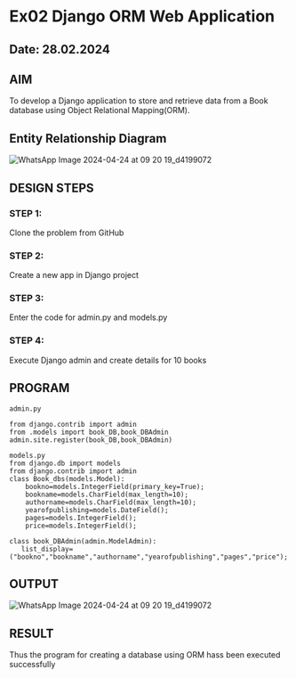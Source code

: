 # Ex02 Django ORM Web Application
## Date: 28.02.2024

## AIM
To develop a Django application to store and retrieve data from a Book database using Object Relational Mapping(ORM).

## Entity Relationship Diagram

![WhatsApp Image 2024-04-24 at 09 20 19_d4199072](https://github.com/keerthivasan50/ORM/assets/150429883/92de1176-28d2-4c02-8783-c3d291bc08aa)


## DESIGN STEPS

### STEP 1:
Clone the problem from GitHub

### STEP 2:
Create a new app in Django project

### STEP 3:
Enter the code for admin.py and models.py

### STEP 4:
Execute Django admin and create details for 10 books

## PROGRAM
```
admin.py 

from django.contrib import admin
from .models import book_DB,book_DBAdmin
admin.site.register(book_DB,book_DBAdmin)

models.py
from django.db import models
from django.contrib import admin
class Book_dbs(models.Model):
    bookno=models.IntegerField(primary_key=True);
    bookname=models.CharField(max_length=10);
    authorname=models.CharField(max_length=10);
    yearofpublishing=models.DateField();
    pages=models.IntegerField();
    price=models.IntegerField();

class book_DBAdmin(admin.ModelAdmin):
   list_display=("bookno","bookname","authorname","yearofpublishing","pages","price");
```


## OUTPUT
![WhatsApp Image 2024-04-24 at 09 20 19_d4199072](https://github.com/keerthivasan50/ORM/assets/150429883/2bbbaaa3-5417-4215-abfc-965d8ff6e521)




## RESULT
Thus the program for creating a database using ORM hass been executed successfully
